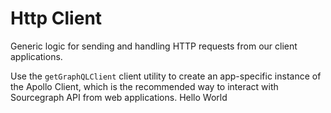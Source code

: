# Http Client

Generic logic for sending and handling HTTP requests from our client applications.

Use the `getGraphQLClient` client utility to create an app-specific instance of the Apollo Client, which is the recommended way to interact with Sourcegraph API from web applications.
Hello World
